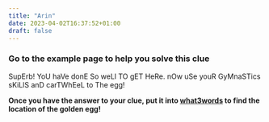 ```yaml
---
title: "Arin"
date: 2023-04-02T16:37:52+01:00
draft: false
---
```


### Go to the example page to help you solve this clue

SupErb! YoU haVe donE So weLl TO gET HeRe. nOw uSe youR GyMnaSTics sKiLlS anD carTWhEeL to The egg!

__Once you have the answer to your clue, put it into [what3words](https://what3words.com/pretty.needed.chill) to find the location of the golden egg!__